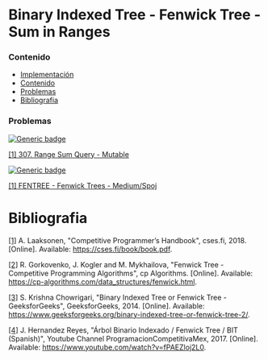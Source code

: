 # Binary Indexed Tree - Fenwick Tree - Sum in Ranges

### Contenido

* [Implementación](#)
* [Contenido](#contenido)
* [Problemas](#problemas)
* [Bibliografia](#bibliografia)

### Problemas

[![Generic badge](https://img.shields.io/badge/LeetCode-Medium-yellow.svg)](https://leetcode.com/problemset/algorithms/)

[[1] 307. Range Sum Query - Mutable](https://leetcode.com/problems/range-sum-query-mutable/)

[![Generic badge](https://img.shields.io/badge/SphereOnlineJudge-Medium-yellow.svg)](https://www.spoj.com/problems/classical/)

[[1] FENTREE - Fenwick Trees - Medium/Spoj](https://www.spoj.com/problems/FENTREE/)

# Bibliografia

[[1]](https://cses.fi/book/book.pdf) A. Laaksonen, "Competitive Programmer’s Handbook", cses.fi, 2018. [Online]. Available: https://cses.fi/book/book.pdf.

[[2]](https://cp-algorithms.com/data_structures/fenwick.html) R. Gorkovenko, J. Kogler and M. Mykhailova, "Fenwick Tree - Competitive Programming Algorithms", cp Algorithms. [Online]. Available: https://cp-algorithms.com/data_structures/fenwick.html.

[[3]](https://www.geeksforgeeks.org/binary-indexed-tree-or-fenwick-tree-2/) S. Krishna Chowrigari, "Binary Indexed Tree or Fenwick Tree - GeeksforGeeks", GeeksforGeeks, 2014. [Online]. Available: https://www.geeksforgeeks.org/binary-indexed-tree-or-fenwick-tree-2/.

[[4]](https://www.youtube.com/watch?v=fPAEZloj2L0) J. Hernandez Reyes, "Árbol Binario Indexado / Fenwick Tree / BIT (Spanish)", Youtube Channel ProgramacionCompetitivaMex, 2017. [Online]. Available: https://www.youtube.com/watch?v=fPAEZloj2L0.